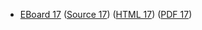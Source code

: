 * [EBoard 17](../eboards/eboard.17.html)
  ([Source 17](../eboards/eboard.17.md))
  ([HTML 17](../eboards/eboard.17.html))
  ([PDF 17](../eboards/eboard.17.pdf))
        
